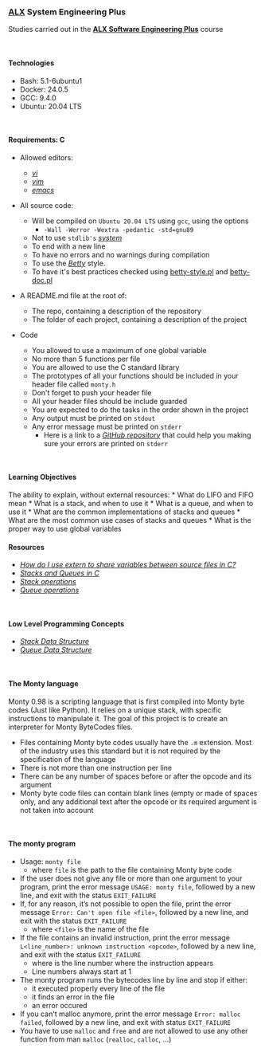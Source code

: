 ### [ALX](https://www.alxafrica.com/) System Engineering Plus

Studies carried out in the **[ALX Software Engineering Plus](https://www.alxafrica.com/software-engineering-plus/)** course

<br />

#### Technologies

* Bash:     5.1-6ubuntu1
* Docker:   24.0.5
* GCC:      9.4.0
* Ubuntu:   20.04 LTS

<br />

#### Requirements: C

* Allowed editors:
    * _[vi](https://www.geeksforgeeks.org/vi-editor-unix/)_
    * _[vim](https://www.geeksforgeeks.org/getting-started-with-vim-editor-in-linux/)_
    * _[emacs](https://www.geeksforgeeks.org/emacs-command-in-linux-with-examples/)_

* All source code:
	* Will be compiled on `Ubuntu 20.04 LTS` using `gcc`, using the options
		* `-Wall -Werror -Wextra -pedantic -std=gnu89`
	* Not to use `stdlib's` _[system](https://www.geeksforgeeks.org/system-call-in-c/)_
	* To end with a new line
	* To have no errors and no warnings during compilation
	* To use the _[Betty](https://github.com/alx-tools/Betty)_ style.
	* To have it's best practices checked using [betty-style.pl](https://github.com/alx-tools/Betty/blob/master/betty-style.pl) and [betty-doc.pl](https://github.com/alx-tools/Betty/blob/master/betty-doc.pl)

* A README.md file at the root of:
	* The repo, containing a description of the repository
	* The folder of each project, containing a description of the project

* Code
	* You allowed to use a maximum of one global variable
	* No more than 5 functions per file
	* You are allowed to use the C standard library
	* The prototypes of all your functions should be included in your header file called `monty.h`
	* Don't forget to push your header file
	* All your header files should be include guarded
	* You are expected to do the tasks in the order shown in the project
	* Any output must be printed on `stdout`
	* Any error message must be printed on `stderr`
		* Here is a link to a _[GitHub repository](https://github.com/ku1ik/stderred)_ that could help you making sure your errors are printed on `stderr`

<br />

#### Learning Objectives

The ability to explain, without external resources:
	* What do LIFO and FIFO mean
	* What is a stack, and when to use it
	* What is a queue, and when to use it
	* What are the common implementations of stacks and queues
	* What are the most common use cases of stacks and queues
	* What is the proper way to use global variables

#### Resources

* _[How do I use extern to share variables between source files in C?](https://stackoverflow.com/questions/1433204/how-do-i-use-extern-to-share-variables-between-source-files)_
* _[Stacks and Queues in C](https://data-flair.training/blogs/stacks-and-queues-in-c/)_
* _[Stack operations](https://www.digitalocean.com/community/tutorials/stack-in-c)_
* _[Queue operations](https://www.edureka.co/blog/queue-in-c/)_

<br />

#### Low Level Programming Concepts

* _[Stack Data Structure](https://www.geeksforgeeks.org/stack-data-structure/)_
* _[Queue Data Structure](https://www.geeksforgeeks.org/queue-data-structure/)_

<br />

#### The Monty language

Monty 0.98 is a scripting language that is first compiled into Monty byte codes (Just like Python). It relies on a unique stack, with specific instructions to manipulate it. The goal of this project is to create an interpreter for Monty ByteCodes files.

* Files containing Monty byte codes usually have the `.m` extension. Most of the industry uses this standard but it is not required by the specification of the language
* There is not more than one instruction per line
* There can be any number of spaces before or after the opcode and its argument
* Monty byte code files can contain blank lines (empty or made of spaces only, and any additional text after the opcode or its required argument is not taken into account

<br />

#### The monty program

* Usage: `monty file`
    * where `file` is the path to the file containing Monty byte code
* If the user does not give any file or more than one argument to your program, print the error message `USAGE: monty file`, followed by a new line, and exit with the status `EXIT_FAILURE`
* If, for any reason, it’s not possible to open the file, print the error message `Error: Can't open file <file>`, followed by a new line, and exit with the status `EXIT_FAILURE`
    * where `<file>` is the name of the file
* If the file contains an invalid instruction, print the error message `L<line_number>: unknown instruction <opcode>`, followed by a new line, and exit with the status `EXIT_FAILURE`
    * where is the line number where the instruction appears
    * Line numbers always start at 1
* The monty program runs the bytecodes line by line and stop if either:
    * it executed properly every line of the file
    * it finds an error in the file
    * an error occured
* If you can't malloc anymore, print the error message `Error: malloc failed`, followed by a new line, and exit with status `EXIT_FAILURE`
* You have to use `malloc` and `free` and are not allowed to use any other function from man `malloc` (`realloc`, `calloc`, ...)

<br />
